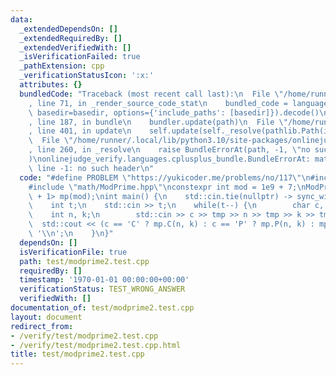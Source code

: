 ```yaml
---
data:
  _extendedDependsOn: []
  _extendedRequiredBy: []
  _extendedVerifiedWith: []
  _isVerificationFailed: true
  _pathExtension: cpp
  _verificationStatusIcon: ':x:'
  attributes: {}
  bundledCode: "Traceback (most recent call last):\n  File \"/home/runner/.local/lib/python3.10/site-packages/onlinejudge_verify/documentation/build.py\"\
    , line 71, in _render_source_code_stat\n    bundled_code = language.bundle(stat.path,\
    \ basedir=basedir, options={'include_paths': [basedir]}).decode()\n  File \"/home/runner/.local/lib/python3.10/site-packages/onlinejudge_verify/languages/cplusplus.py\"\
    , line 187, in bundle\n    bundler.update(path)\n  File \"/home/runner/.local/lib/python3.10/site-packages/onlinejudge_verify/languages/cplusplus_bundle.py\"\
    , line 401, in update\n    self.update(self._resolve(pathlib.Path(included), included_from=path))\n\
    \  File \"/home/runner/.local/lib/python3.10/site-packages/onlinejudge_verify/languages/cplusplus_bundle.py\"\
    , line 260, in _resolve\n    raise BundleErrorAt(path, -1, \"no such header\"\
    )\nonlinejudge_verify.languages.cplusplus_bundle.BundleErrorAt: math/ModPrime.hpp:\
    \ line -1: no such header\n"
  code: "#define PROBLEM \"https://yukicoder.me/problems/no/117\"\n#include <iostream>\n\
    #include \"math/ModPrime.hpp\"\nconstexpr int mod = 1e9 + 7;\nModPrime<(int) 2e7\
    \ + 1> mp(mod);\nint main() {\n    std::cin.tie(nullptr) -> sync_with_stdio(false);\n\
    \    int t;\n    std::cin >> t;\n    while(t--) {\n        char c, tmp;\n    \
    \    int n, k;\n        std::cin >> c >> tmp >> n >> tmp >> k >> tmp;\n      \
    \  std::cout << (c == 'C' ? mp.C(n, k) : c == 'P' ? mp.P(n, k) : mp.H(n, k)) <<\
    \ '\\n';\n    }\n}"
  dependsOn: []
  isVerificationFile: true
  path: test/modprime2.test.cpp
  requiredBy: []
  timestamp: '1970-01-01 00:00:00+00:00'
  verificationStatus: TEST_WRONG_ANSWER
  verifiedWith: []
documentation_of: test/modprime2.test.cpp
layout: document
redirect_from:
- /verify/test/modprime2.test.cpp
- /verify/test/modprime2.test.cpp.html
title: test/modprime2.test.cpp
---
```

